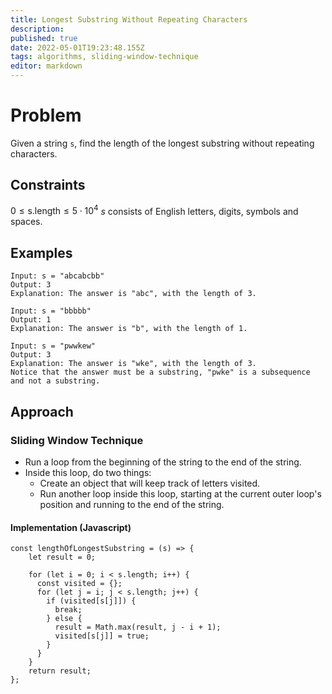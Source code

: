 ```yaml
---
title: Longest Substring Without Repeating Characters
description: 
published: true
date: 2022-05-01T19:23:48.155Z
tags: algorithms, sliding-window-technique
editor: markdown
---
```


# Problem
Given a string `s`, find the length of the longest substring without repeating characters.

## Constraints
$0 \le \text{s.length} \le 5 \cdot 10^4$
$s$ consists of English letters, digits, symbols and spaces.
## Examples
```
Input: s = "abcabcbb"
Output: 3
Explanation: The answer is "abc", with the length of 3.
```

```
Input: s = "bbbbb"
Output: 1
Explanation: The answer is "b", with the length of 1.
```
```
Input: s = "pwwkew"
Output: 3
Explanation: The answer is "wke", with the length of 3.
Notice that the answer must be a substring, "pwke" is a subsequence and not a substring.
```

## Approach
### Sliding Window Technique
- Run a loop from the beginning of the string to the end of the string.
- Inside this loop, do two things: 
	- Create an object that will keep track of letters visited.
  - Run another loop inside this loop, starting at the current outer loop's position and running to the end of the string.
#### Implementation (Javascript)
```
const lengthOfLongestSubstring = (s) => {
    let result = 0;
    
    for (let i = 0; i < s.length; i++) {
      const visited = {};
      for (let j = i; j < s.length; j++) {
        if (visited[s[j]]) {
          break;
        } else {
          result = Math.max(result, j - i + 1);
          visited[s[j]] = true;
        }
      }
    }
    return result;
};
```
